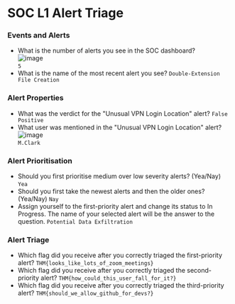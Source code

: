 # SOC L1 Alert Triage

### Events and Alerts
- What is the number of alerts you see in the SOC dashboard?<br />
![image](https://github.com/user-attachments/assets/c359d593-1360-4137-9a3a-c7bc0055f528)<br />
`5`
- What is the name of the most recent alert you see? `Double-Extension File Creation`

### Alert Properties
- What was the verdict for the "Unusual VPN Login Location" alert? `False Positive`
- What user was mentioned in the "Unusual VPN Login Location" alert?<br />
![image](https://github.com/user-attachments/assets/a71542d9-c4bc-49a7-a421-7528b3fab59f)<br />
`M.Clark`

### Alert Prioritisation
- Should you first prioritise medium over low severity alerts? (Yea/Nay) `Yea`
- Should you first take the newest alerts and then the older ones? (Yea/Nay) `Nay`
- Assign yourself to the first-priority alert and change its status to In Progress. The name of your selected alert will be the answer to the question. `Potential Data Exfiltration`

### Alert Triage
- Which flag did you receive after you correctly triaged the first-priority alert? `THM{looks_like_lots_of_zoom_meetings}`
- Which flag did you receive after you correctly triaged the second-priority alert? `THM{how_could_this_user_fall_for_it?}`
- Which flag did you receive after you correctly triaged the third-priority alert? `THM{should_we_allow_github_for_devs?}`

